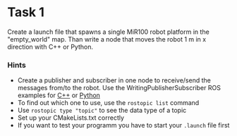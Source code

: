 # Task 1

Create a launch file that spawns a single MiR100 robot platform in the "empty_world" map. Than write a node that moves the robot 1 m in x direction with C++ or Python.

### Hints

- Create a publisher and subscriber in one node to receive/send the messages from/to the robot.  Use the WritingPublisherSubscriber ROS examples for [C++](http://wiki.ros.org/ROS/Tutorials/WritingPublisherSubscriber%28c%2B%2B%29 "WritingPublisherSubscriber(c++)") or [Python](http://wiki.ros.org/ROS/Tutorials/WritingPublisherSubscriber%28python%29 "WritingPublisherSubscriber(python)")
- To find out which one to use, use the `rostopic list` command
- Use `rostopic type "topic"` to see the data type of a topic
- Set up your CMakeLists.txt correctly
- If you want to test your programm you have to start your `.launch` file first
